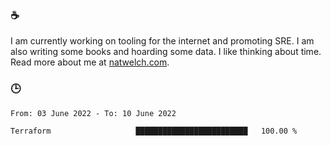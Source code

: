 ### ☕

I am currently working on tooling for the internet and promoting SRE. I am also writing some books and hoarding some data. I like thinking about time. Read more about me at [natwelch.com](https://natwelch.com).

### 🕒

<!--START_SECTION:waka-->

```text
From: 03 June 2022 - To: 10 June 2022

Terraform                   █████████████████████████   100.00 %
```

<!--END_SECTION:waka-->
